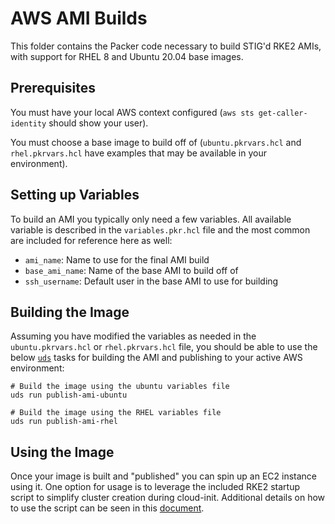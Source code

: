 # AWS AMI Builds

This folder contains the Packer code necessary to build STIG'd RKE2 AMIs, with support for RHEL 8 and Ubuntu 20.04 base images.

## Prerequisites

You must have your local AWS context configured (`aws sts get-caller-identity` should show your user).

You must choose a base image to build off of (`ubuntu.pkrvars.hcl` and `rhel.pkrvars.hcl` have examples that may be available in your environment).

## Setting up Variables

To build an AMI you typically only need a few variables. All available variable is described in the `variables.pkr.hcl` file and the most common are included for reference here as well:
- `ami_name`: Name to use for the final AMI build
- `base_ami_name`: Name of the base AMI to build off of
- `ssh_username`: Default user in the base AMI to use for building

## Building the Image

Assuming you have modified the variables as needed in the `ubuntu.pkrvars.hcl` or `rhel.pkrvars.hcl` file, you should be able to use the below [`uds`](https://github.com/defenseunicorns/uds-cli/blob/main/docs/runner.md) tasks for building the AMI and publishing to your active AWS environment:

```console
# Build the image using the ubuntu variables file
uds run publish-ami-ubuntu

# Build the image using the RHEL variables file
uds run publish-ami-rhel
```

## Using the Image

Once your image is built and "published" you can spin up an EC2 instance using it. One option for usage is to leverage the included RKE2 startup script to simplify cluster creation during cloud-init. Additional details on how to use the script can be seen in this [document](./docs/rke2-startup.md).
